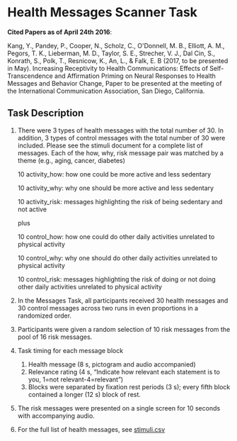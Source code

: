 # Health Messages Scanner Task

**Cited Papers as of April 24th 2016**:

<a name="citation"/>Kang, Y., Pandey, P., Cooper, N., Scholz, C., O'Donnell, M. B., Elliott, A. M., Pegors, T. K., Lieberman, M. D., Taylor, S. E., Strecher, V. J., Dal Cin, S., Konrath, S., Polk, T., Resnicow, K., An, L., & Falk, E. B (2017, to be presented in May). Increasing Receptivity to Health Communications: Effects of Self-Transcendence and Affirmation Priming on Neural Responses to Health Messages and Behavior Change, Paper to be presented at the meeting of the International Communication Association, San Diego, California. 

## Task Description
1. There were 3 types of health messages with the total number of 30. In addition, 3 types of control messages with the total number of 30 were included. Please see the stimuli document for a complete list of messages. Each of the how, why, risk message pair was matched by a theme (e.g., aging, cancer, diabetes)

    10 activity_how: how one could be more active and less sedentary
    
    10 activity_why: why one should be more active and less sedentary
    
    10 activity_risk: messages highlighting the risk of being sedentary and not active

    plus

    10 control_how: how one could do other daily activities unrelated to physical activity

    10 control_why: why one should do other daily activities unrelated to physical activity

    10 control_risk: messages highlighting the risk of doing or not doing other daily activities unrelated to physical activity 

2. In the Messages Task, all participants received 30 health messages and 30 control messages across two runs in even proportions in a randomized order. 

3. Participants were given a random selection of 10 risk messages from the pool of 16 risk messages.

4. Task timing for each message block
    1. Health message (8 s, pictogram and audio accompanied)
    2. Relevance rating (4 s, “Indicate how relevant each statement is to you, 1=not relevant-4=relevant”) 
    3. Blocks were separated by fixation rest periods (3 s); every fifth block contained a longer (12 s) block of rest.

5. The risk messages were presented on a single screen for 10 seconds with accompanying audio. 

6. For the full list of health messages, see [stimuli.csv](https://github.com/prateekshitcnlab/PhysicalActivity2/blob/master/tasks/health%20message%20task/stimuli.csv)
